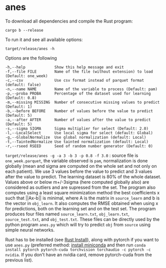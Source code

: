 # anes

To download all dependencies and compile the Rust program:

  `cargo b --release`

To run it and see all available options:

   `target/release/anes -h`
  
Options are the following

    -h,--help             Show this help message and exit
    -f,--file FILE        Name of the file (without extension) to load (Default: one_week)
    -c,--csv              Use csv format instead of parquet format (default: false)
    -n,--name NAME        Name of the variable to process (Default: pam)
    -p,--proba PROBA      Percentage of the dataset used for learning (Default: 0.8)
    -m,--missing MISSING  Number of consecutive missing values to predict (Default: 1)
    -b,--before BEFORE    Number of values before the value to predict (Default: 5)
    -a,--after AFTER      Number of values after the value to predict (Default: 5)
    -s,--sigma SIGMA      Sigma multiplier for select (Default: 2.0)
    -l,--LocalSelect      Use local sigma for select (default: Global)
    -g,--GlobalNormalize  Use global normalization (default: Local)
    -t,--TaintedNormalize Use tainted normalization (default: Local)
    -r,--rseed RSEED      Seed of random number generator (Default: 0)

`target/release/anes -g -a 3 -b 3 -p 0.8 -f 3.0`  : source file is `one_week.parquet`, the variable observed is `pam`, normalization is done globally (mean and sigma are computed on the whole set and not only on each patient). We use 3 values before the value to predict and 3 values after the value to predict. The learning dataset is 80% of the whole dataset. Values above or below m+/-3sigma (here computed globally also) are considered as outliers and are supressed from the set. The program also computes using a least square minimization method the best coefficients x such that ||Ax-b|| is minimal, where A is the matrix in `source_learn` and b is the vector in `obj_learn`. It also computes the RMSE obtained when using x for predictions, both on the learning set and on the test set. The program produces four files named `source_learn.txt`, `obj_learn.txt`, `source_test.txt`, and `obj_test.txt`. These files can be directly used by the python program `anes.py` which will try to predict `obj` from `source` using simple neural networks.

Rust has to be installed (see [Rust Install](https://www.rust-lang.org/tools/install)), along with pytorch if you want to use `anes.py` (preferred method: [install miniconda](https://www.anaconda.com/download/success) and then run `conda install pytorch pytorch-cuda torchvision torchaudio -c pytorch -c nvidia`. If you don't have an nvidia card, remove pytorch-cuda from the previous list).
